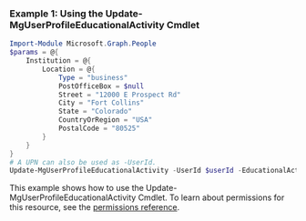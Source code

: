### Example 1: Using the Update-MgUserProfileEducationalActivity Cmdlet
```powershell
Import-Module Microsoft.Graph.People
$params = @{
	Institution = @{
		Location = @{
			Type = "business"
			PostOfficeBox = $null
			Street = "12000 E Prospect Rd"
			City = "Fort Collins"
			State = "Colorado"
			CountryOrRegion = "USA"
			PostalCode = "80525"
		}
	}
}
# A UPN can also be used as -UserId.
Update-MgUserProfileEducationalActivity -UserId $userId -EducationalActivityId $educationalActivityId -BodyParameter $params
```
This example shows how to use the Update-MgUserProfileEducationalActivity Cmdlet.
To learn about permissions for this resource, see the [permissions reference](/graph/permissions-reference).
